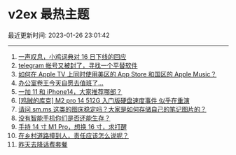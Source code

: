 # v2ex 最热主题

最近更新时间: 2023-01-26 23:01:42

--- 
1. [一声叹息，小鸡词典对 16 日下线的回应](https://www.v2ex.com/t/910656) 
2. [telegram 帐号又被封了，寻找一个平替软件](https://www.v2ex.com/t/910653) 
3. [如何在 Apple TV 上同时使用美区的 App Store 和国区的 Apple Music？](https://www.v2ex.com/t/910667) 
4. [办公室卷王今天自愿去值班了…](https://www.v2ex.com/t/910675) 
5. [一加 11 和 iPhone14，大家推荐哪部？](https://www.v2ex.com/t/910654) 
6. [[鸡贼的库克] M2 pro 14 512G 入门版硬盘速度事件 似乎在重演](https://www.v2ex.com/t/910672) 
7. [请问 sm.ms 这类的图床稳定吗？大家是如何存储自己的笔记图片的？](https://www.v2ex.com/t/910689) 
8. [没有智能手机你们是否还能生存？](https://www.v2ex.com/t/910690) 
9. [手持 14 寸 M1 Pro，想换 16 寸，求打醒](https://www.v2ex.com/t/910693) 
10. [在乡村道路撞到人，责任应该怎么说呢？](https://www.v2ex.com/t/910708) 
11. [昨天去降话费套餐](https://www.v2ex.com/t/910710) 
